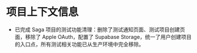 # 项目上下文信息

- 已完成 Saga 项目的测试功能清理：删除了测试通知页面、测试项目创建页面，移除了 Apple OAuth，配置了 Supabase Storage，统一了用户创建项目的入口点，所有测试相关功能已从生产环境中完全移除。
